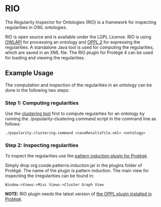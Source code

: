 RIO
===

The Regularity Inspector for Ontologies (RIO) is a framework for inspecting regularities in OWL ontologies. 

RIO is open source and is available under the LGPL License. RIO is using [OWLAPI](http://owlapi.sourceforge.net/) for processing an ontology and [OPPL 2](http://oppl2.sourceforge.net/) for expressing the regularities. A standalone Java tool is used for computing the regularities, which are saved in an XML file. The RIO plugin for Prot&eacute;g&eacute; 4 can be used for loading and viewing the regularities.


## Example Usage

The computation and inspection of the regularities in an ontology can be done in the following two steps:

### Step 1: Computing regularities
Use the [clustering tool](https://github.com/elenimikro/rio/releases) first to compute regularties for an ontology by running the ./popularity-clustering.command script in the command line as follows:

```
./popularity-clustering.command <saveResultsFile.xml> <ontology>
```

### Step 2: Inspecting regularities

To inspect the regularities use the [pattern induction plugin for Prot&eacute;g&eacute;](http://sourceforge.net/projects/oppl2/files/).

Simply drop org.coode.patterns.induction.jar in the plugins folder of Prot&eacute;g&eacute;. The name of the plugin is pattern induction. The main view for inspecting the irregularities can be found in:

```
Window->Views->Misc Views->Cluster Graph View
```

__NOTE:__ RIO plugin needs the latest version of [the OPPL plugin installed in Prot&eacute;g&eacute;](http://sourceforge.net/projects/oppl2/files/).


